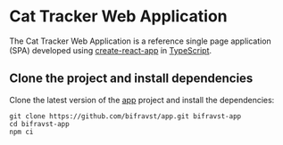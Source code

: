 # Cat Tracker Web Application

The Cat Tracker Web Application is a reference single page application (SPA) developed using [create-react-app](https://github.com/facebook/create-react-app) in [TypeScript](https://www.typescriptlang.org/).

## Clone the project and install dependencies

Clone the latest version of the [app](https://github.com/bifravst/app) project and install the dependencies:

	git clone https://github.com/bifravst/app.git bifravst-app
	cd bifravst-app
	npm ci
